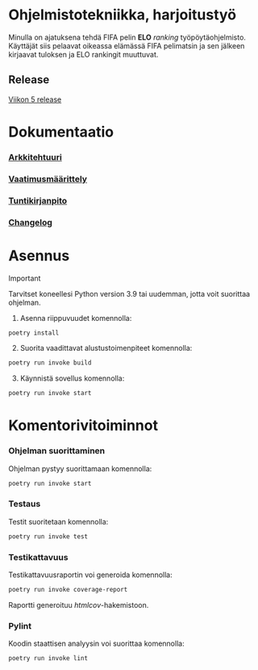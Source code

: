 

# Ohjelmistotekniikka, harjoitustyö
Minulla on ajatuksena tehdä FIFA pelin **ELO** *ranking* työpöytäohjelmisto.
Käyttäjät siis pelaavat oikeassa elämässä FIFA pelimatsin ja sen jälkeen kirjaavat tuloksen ja ELO rankingit muuttuvat.

## Release
[Viikon 5 release](https://github.com/lamtonylam/ohjelmistotekniikka/releases/tag/viikko5)

# Dokumentaatio
### [Arkkitehtuuri](https://github.com/lamtonylam/ohjelmistotekniikka/blob/main/dokumentaatio/arkkitehtuuri.md)  
### [Vaatimusmäärittely](https://github.com/lamtonylam/ohjelmistotekniikka/blob/main/dokumentaatio/vaatimusmaarittely.md)  
### [Tuntikirjanpito](https://github.com/lamtonylam/ohjelmistotekniikka/blob/main/dokumentaatio/tuntikirjanpito.md)
### [Changelog](https://github.com/lamtonylam/ohjelmistotekniikka/blob/main/dokumentaatio/changelog.md)

# Asennus
> [!IMPORTANT]  
> Tarvitset koneellesi Python version 3.9 tai uudemman, jotta voit suorittaa ohjelman.

1. Asenna riippuvuudet komennolla:

```bash
poetry install
```

2. Suorita vaadittavat alustustoimenpiteet komennolla:

```bash
poetry run invoke build
```

3. Käynnistä sovellus komennolla:

```bash
poetry run invoke start
```


# Komentorivitoiminnot

### Ohjelman suorittaminen

Ohjelman pystyy suorittamaan komennolla:

```bash
poetry run invoke start
```

### Testaus

Testit suoritetaan komennolla:

```bash
poetry run invoke test
```

### Testikattavuus

Testikattavuusraportin voi generoida komennolla:

```bash
poetry run invoke coverage-report
```

Raportti generoituu _htmlcov_-hakemistoon.


### Pylint

Koodin staattisen analyysin voi suorittaa komennolla:

```bash
poetry run invoke lint
```

